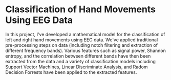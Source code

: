 # Classification of Hand Movements Using EEG Data

In this project, I've developed a mathematical model for the classification of left and right hand movements using EEG data. We've applied traditional pre-processing steps on data (including notch filtering and extraction of different frequency bands). Various features such as signal power, Shannon entropy, and the correlation between different bands have then been extracted from the data and a variety of classification models including Support Vector Machines, Linear Discriminate Analysis, and Radom Decision Forrests have been applied to the extracted features.
